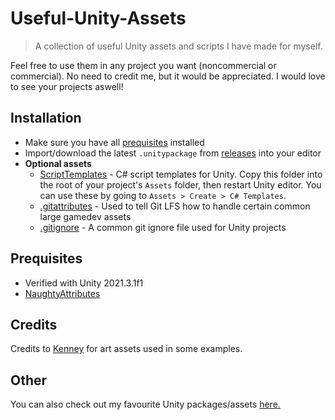 # Useful-Unity-Assets
> A collection of useful Unity assets and scripts I have made for myself.

Feel free to use them in any project you want (noncommercial or commercial). No need to credit me, but it would be appreciated. I would love to see your projects aswell!

## Installation
- Make sure you have all [prequisites](#prequisites) installed
- Import/download the latest `.unitypackage` from [releases](https://github.com/Centribo/Useful-Unity-Assets/releases) into your editor
- **Optional assets** 
  - [ScriptTemplates](./Assets/ScriptTemplates/) - C# script templates for Unity. Copy this folder into the root of your project's `Assets` folder, then restart Unity editor. You can use these by going to `Assets > Create > C# Templates`.
  - [.gitattributes](./.gitattributes) - Used to tell Git LFS how to handle certain common large gamedev assets
  - [.gitignore](./.gitignore) - A common git ignore file used for Unity projects

## Prequisites
- Verified with Unity 2021.3.1f1
- [NaughtyAttributes](https://github.com/dbrizov/NaughtyAttributes)

## Credits
Credits to [Kenney](https://kenney.nl/) for art assets used in some examples.

## Other
You can also check out my favourite Unity packages/assets [here.](https://github.com/Centribo/Centribo-Awesome-Unity)
